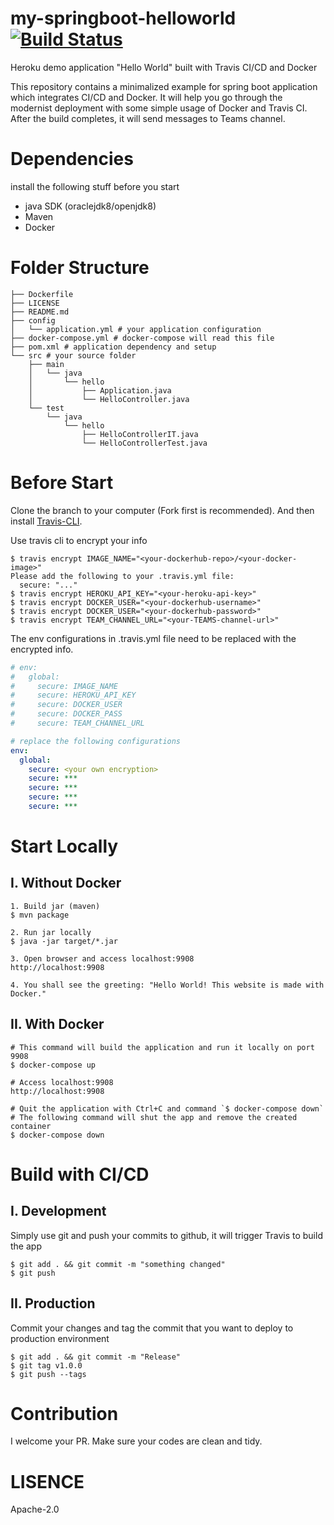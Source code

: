 # my-springboot-helloworld [![Build Status](https://travis-ci.org/daiyanze/my-springboot-helloworld.svg?branch=master)](https://travis-ci.org/daiyanze/my-springboot-helloworld)
Heroku demo application "Hello World" built with Travis CI/CD and Docker

This repository contains a minimalized example for spring boot application which integrates CI/CD and Docker.
It will help you go through the modernist deployment with some simple usage of Docker and Travis CI.
After the build completes, it will send messages to Teams channel.

# Dependencies
install the following stuff before you start
- java SDK (oraclejdk8/openjdk8)
- Maven
- Docker

# Folder Structure
```
├── Dockerfile
├── LICENSE
├── README.md
├── config
│   └── application.yml # your application configuration
├── docker-compose.yml # docker-compose will read this file
├── pom.xml # application dependency and setup
└── src # your source folder
    ├── main
    │   └── java
    │       └── hello
    │           ├── Application.java
    │           └── HelloController.java
    └── test
        └── java
            └── hello
                ├── HelloControllerIT.java
                └── HelloControllerTest.java
```

# Before Start
Clone the branch to your computer (Fork first is recommended).
And then install [Travis-CLI](https://github.com/travis-ci/travis.rb).

Use travis cli to encrypt your info
```shell
$ travis encrypt IMAGE_NAME="<your-dockerhub-repo>/<your-docker-image>"
Please add the following to your .travis.yml file:
  secure: "..."
$ travis encrypt HEROKU_API_KEY="<your-heroku-api-key>"
$ travis encrypt DOCKER_USER="<your-dockerhub-username>"
$ travis encrypt DOCKER_USER="<your-dockerhub-password>"
$ travis encrypt TEAM_CHANNEL_URL="<your-TEAMS-channel-url>"
```

The env configurations in .travis.yml file need to be replaced with the encrypted info.
```yml
# env:
#   global:
#     secure: IMAGE_NAME
#     secure: HEROKU_API_KEY
#     secure: DOCKER_USER
#     secure: DOCKER_PASS
#     secure: TEAM_CHANNEL_URL

# replace the following configurations
env:
  global:
    secure: <your own encryption>
    secure: ***
    secure: ***
    secure: ***
    secure: ***
```


# Start Locally
## I. Without Docker
```shell
1. Build jar (maven)
$ mvn package

2. Run jar locally
$ java -jar target/*.jar

3. Open browser and access localhost:9908
http://localhost:9908

4. You shall see the greeting: "Hello World! This website is made with Docker."
```

## II. With Docker
```shell
# This command will build the application and run it locally on port 9908
$ docker-compose up

# Access localhost:9908
http://localhost:9908

# Quit the application with Ctrl+C and command `$ docker-compose down`
# The following command will shut the app and remove the created container
$ docker-compose down
```

# Build with CI/CD
## I. Development
Simply use git and push your commits to github, it will trigger Travis to build the app
```
$ git add . && git commit -m "something changed"
$ git push
```

## II. Production
Commit your changes and tag the commit that you want to deploy to production environment
```
$ git add . && git commit -m "Release"
$ git tag v1.0.0
$ git push --tags
```

# Contribution
I welcome your PR. Make sure your codes are clean and tidy.

# LISENCE
Apache-2.0
